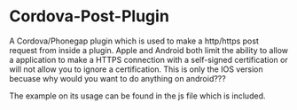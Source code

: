 Cordova-Post-Plugin
===================

A Cordova/Phonegap plugin which is used to make a http/https post request from inside a plugin. Apple and Android both limit the ability to allow a application to make a HTTPS connection with a self-signed certification or will not allow you to ignore a certification. This is only the IOS version becuase why would you want to do anything on android???

The example on its usage can be found in the js file which is included.

